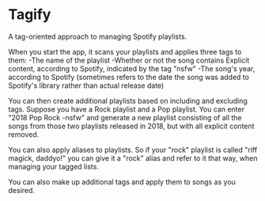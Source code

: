 # Tagify

A tag-oriented approach to managing Spotify playlists.

When you start the app, it scans your playlists and applies three tags to them:
-The name of the playlist
-Whether or not the song contains Explicit content, according to Spotify, indicated by the tag "nsfw"
-The song's year, according to Spotify (sometimes refers to the date the song was added to Spotify's library rather than actual release date)

You can then create additional playlists based on including and excluding tags. Suppose you have a Rock playlist and a Pop playlist. You can enter "2018 Pop Rock -nsfw" and generate a new playlist consisting of all the songs from those two playlists released in 2018, but with all explicit content removed. 

You can also apply aliases to playlists. So if your "rock" playlist is called "riff magick, daddyo!" you can give it a "rock" alias and refer to it that way, when managing your tagged lists.

You can also make up additional tags and apply them to songs as you desired.
